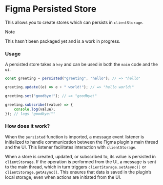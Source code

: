 # Figma Persisted Store

This allows you to create stores which can persists in `clientStorage`.

> [!NOTE]
> This hasn't been packaged yet and is a work in progress.

<!-- ### Setup

```js
import { persisted } from "figma-persited-store";
``` -->

### Usage

A persisted store takes a `key` and can be used in both the `main` code and the `ui`.

```js
const greeting = persisted("greeting", "hello"); // => "hello"

greeting.update((e) => e + " world!"); // => "hello world!"

greeting.set("goodbye!"); // => "goodbye!"

greeting.subscribe((value) => {
    console.log(value);
}); // logs "goodbye!""
```

### How does it work?

When the `persisted` function is imported, a message event listener is initialized to handle communication between the Figma plugin's main thread and the UI. This listener facilitates interaction with `clientStorage`.

When a store is created, updated, or subscribed to, its value is persisted in `clientStorage`. If the operation is performed from the UI, a message is sent to the main thread, which in turn triggers `clientStorage.setAsync()` or `clientStorage.getAsync()`. This ensures that data is saved in the plugin’s local storage, even when actions are initiated from the UI.
